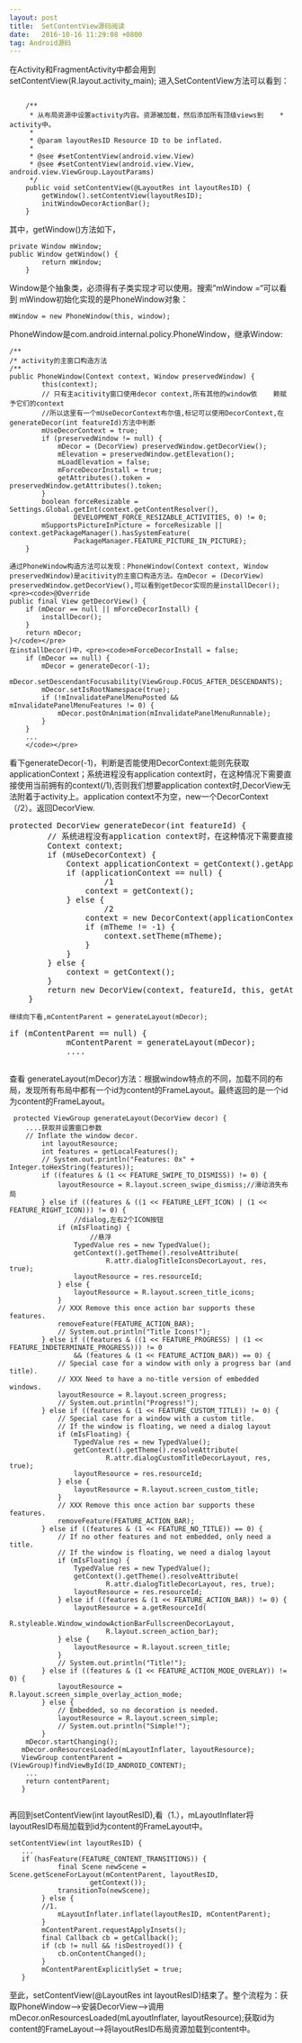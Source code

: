 ```yaml
---
layout: post
title:  SetContentView源码阅读
date:   2016-10-16 11:29:08 +0800
tag: Android源码
---
```

在Activity和FragmentActivity中都会用到setContentView(R.layout.activity_main);
进入SetContentView方法可以看到：
<pre><code>
	/**
	 * 从布局资源中设置activity内容。资源被加载，然后添加所有顶级views到	  *	 activity中。
     *
     * @param layoutResID Resource ID to be inflated.
     *
     * @see #setContentView(android.view.View)
     * @see #setContentView(android.view.View, android.view.ViewGroup.LayoutParams)
     */
    public void setContentView(@LayoutRes int layoutResID) {
        getWindow().setContentView(layoutResID);
        initWindowDecorActionBar();
    }
</code></pre>

其中，getWindow()方法如下，
<pre><code>private Window mWindow;
public Window getWindow() {
        return mWindow;
    }
</code></pre>
Window是个抽象类，必须得有子类实现才可以使用。搜索”mWindow =“可以看到
mWindow初始化实现的是PhoneWindow对象：
<pre><code>mWindow = new PhoneWindow(this, window);</code></pre>
PhoneWindow是com.android.internal.policy.PhoneWindow，继承Window:
<pre><code>/**
/* activity的主窗口构造方法
/**
public PhoneWindow(Context context, Window preservedWindow) {
        this(context);
        // 只有主acitivity窗口使用decor context,所有其他的window依    赖赋予它们的context
        //所以这里有一个mUseDecorContext布尔值,标记可以使用DecorContext,在generateDecor(int featureId)方法中判断
        mUseDecorContext = true;
        if (preservedWindow != null) {
            mDecor = (DecorView) preservedWindow.getDecorView();
            mElevation = preservedWindow.getElevation();
            mLoadElevation = false;
            mForceDecorInstall = true;
            getAttributes().token = preservedWindow.getAttributes().token;
        }
        boolean forceResizable = Settings.Global.getInt(context.getContentResolver(),
                DEVELOPMENT_FORCE_RESIZABLE_ACTIVITIES, 0) != 0;
        mSupportsPictureInPicture = forceResizable || context.getPackageManager().hasSystemFeature(
                PackageManager.FEATURE_PICTURE_IN_PICTURE);
    }</code></pre>
    通过PhoneWindow构造方法可以发现：PhoneWindow(Context context, Window preservedWindow)是acitivity的主窗口构造方法。在mDecor = (DecorView) preservedWindow.getDecorView(),可以看到getDecor实现的是installDecor();
    <pre><code>@Override
    public final View getDecorView() {
        if (mDecor == null || mForceDecorInstall) {
            installDecor();
        }
        return mDecor;
    }</code></pre>
    在installDecor()中，<pre><code>mForceDecorInstall = false;
        if (mDecor == null) {
            mDecor = generateDecor(-1);
            mDecor.setDescendantFocusability(ViewGroup.FOCUS_AFTER_DESCENDANTS);
            mDecor.setIsRootNamespace(true);
            if (!mInvalidatePanelMenuPosted && mInvalidatePanelMenuFeatures != 0) {
                mDecor.postOnAnimation(mInvalidatePanelMenuRunnable);
            }
        }
        ...
        </code></pre>
看下generateDecor(-1)，判断是否能使用DecorContext:能则先获取applicationContext；系统进程没有application context时，在这种情况下需要直接使用当前拥有的context(/1),否则我们想要application context时,DecorView无法附着于activity上。application context不为空，new一个DecorContext（/2）。返回DecorView.
<pre><code></code>protected DecorView generateDecor(int featureId) {
        // 系统进程没有application context时，在这种情况下需要直接使用当前拥有的context,不然我们想要application context时,DecorView无法附着于activity上。
        Context context;
        if (mUseDecorContext) {
            Context applicationContext = getContext().getApplicationContext();
            if (applicationContext == null) {
            		/1
                context = getContext();
            } else {
            		/2
                context = new DecorContext(applicationContext, getContext().getResources());
                if (mTheme != -1) {
                    context.setTheme(mTheme);
                }
            }
        } else {
            context = getContext();
        }
        return new DecorView(context, featureId, this, getAttributes());
    }</pre>
    继续向下看,mContentParent = generateLayout(mDecor);
 <pre><code></code>if (mContentParent == null) {
            mContentParent = generateLayout(mDecor);
            ....
            </pre>
   查看 generateLayout(mDecor)方法：根据window特点的不同，加载不同的布局，发现所有布局中都有一个id为content的FrameLayout。最终返回的是一个id为content的FrameLayout。
   <pre><code> protected ViewGroup generateLayout(DecorView decor) {
   	....获取并设置窗口参数
   	// Inflate the window decor.
        int layoutResource;
        int features = getLocalFeatures();
        // System.out.println("Features: 0x" + Integer.toHexString(features));
        if ((features & (1 << FEATURE_SWIPE_TO_DISMISS)) != 0) {
            layoutResource = R.layout.screen_swipe_dismiss;//滑动消失布局
        } else if ((features & ((1 << FEATURE_LEFT_ICON) | (1 << FEATURE_RIGHT_ICON))) != 0) {
        		//dialog,左右2个ICON按钮
            if (mIsFloating) {
            		//悬浮
                TypedValue res = new TypedValue();
                getContext().getTheme().resolveAttribute(
                        R.attr.dialogTitleIconsDecorLayout, res, true);
                layoutResource = res.resourceId;
            } else {
                layoutResource = R.layout.screen_title_icons;
            }
            // XXX Remove this once action bar supports these features.
            removeFeature(FEATURE_ACTION_BAR);
            // System.out.println("Title Icons!");
        } else if ((features & ((1 << FEATURE_PROGRESS) | (1 << FEATURE_INDETERMINATE_PROGRESS))) != 0
                && (features & (1 << FEATURE_ACTION_BAR)) == 0) {
            // Special case for a window with only a progress bar (and title).
            // XXX Need to have a no-title version of embedded windows.
            layoutResource = R.layout.screen_progress;
            // System.out.println("Progress!");
        } else if ((features & (1 << FEATURE_CUSTOM_TITLE)) != 0) {
            // Special case for a window with a custom title.
            // If the window is floating, we need a dialog layout
            if (mIsFloating) {
                TypedValue res = new TypedValue();
                getContext().getTheme().resolveAttribute(
                        R.attr.dialogCustomTitleDecorLayout, res, true);
                layoutResource = res.resourceId;
            } else {
                layoutResource = R.layout.screen_custom_title;
            }
            // XXX Remove this once action bar supports these features.
            removeFeature(FEATURE_ACTION_BAR);
        } else if ((features & (1 << FEATURE_NO_TITLE)) == 0) {
            // If no other features and not embedded, only need a title.
            // If the window is floating, we need a dialog layout
            if (mIsFloating) {
                TypedValue res = new TypedValue();
                getContext().getTheme().resolveAttribute(
                        R.attr.dialogTitleDecorLayout, res, true);
                layoutResource = res.resourceId;
            } else if ((features & (1 << FEATURE_ACTION_BAR)) != 0) {
                layoutResource = a.getResourceId(
                        R.styleable.Window_windowActionBarFullscreenDecorLayout,
                        R.layout.screen_action_bar);
            } else {
                layoutResource = R.layout.screen_title;
            }
            // System.out.println("Title!");
        } else if ((features & (1 << FEATURE_ACTION_MODE_OVERLAY)) != 0) {
            layoutResource = R.layout.screen_simple_overlay_action_mode;
        } else {
            // Embedded, so no decoration is needed.
            layoutResource = R.layout.screen_simple;
            // System.out.println("Simple!");
        }
   	mDecor.startChanging();
   mDecor.onResourcesLoaded(mLayoutInflater, layoutResource);
   ViewGroup contentParent = (ViewGroup)findViewById(ID_ANDROID_CONTENT);
   	...
   	return contentParent;
   }
   </code></pre>
   再回到setContentView(int layoutResID),看（1.），mLayoutInflater将layoutResID布局加载到id为content的FrameLayout中。
   <pre><code>setContentView(int layoutResID) {
   ...
   if (hasFeature(FEATURE_CONTENT_TRANSITIONS)) {
            final Scene newScene = Scene.getSceneForLayout(mContentParent, layoutResID,
                    getContext());
            transitionTo(newScene);
        } else {
        //1.
            mLayoutInflater.inflate(layoutResID, mContentParent);
        }
        mContentParent.requestApplyInsets();
        final Callback cb = getCallback();
        if (cb != null && !isDestroyed()) {
            cb.onContentChanged();
        }
        mContentParentExplicitlySet = true;
   }</code></pre> 
   至此，setContentView(@LayoutRes int layoutResID)结束了。整个流程为：获取PhoneWindow-->安装DecorView-->调用mDecor.onResourcesLoaded(mLayoutInflater, layoutResource);获取id为content的FrameLayout-->将layoutResID布局资源加载到content中。